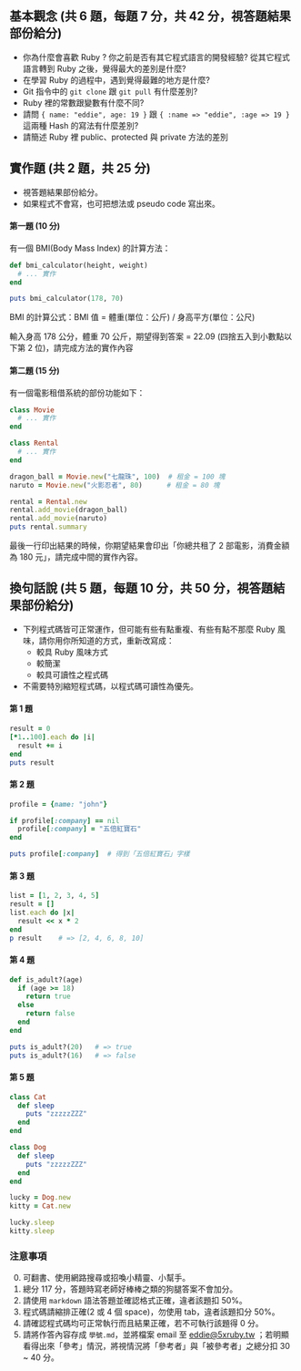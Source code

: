 ## 基本觀念 (共 6 題，每題 7 分，共 42 分，視答題結果部份給分)

* 你為什麼會喜歡 Ruby ? 你之前是否有其它程式語言的開發經驗? 從其它程式語言轉到 Ruby 之後，覺得最大的差別是什麼?
* 在學習 Ruby 的過程中，遇到覺得最難的地方是什麼?
* Git 指令中的 `git clone` 跟 `git pull` 有什麼差別?
* Ruby 裡的常數跟變數有什麼不同?
* 請問 `{ name: "eddie", age: 19 }` 跟 `{ :name => "eddie", :age => 19 }` 這兩種 Hash 的寫法有什麼差別?
* 請簡述 Ruby 裡 public、protected 與 private 方法的差別

## 實作題 (共 2 題，共 25 分)

* 視答題結果部份給分。
* 如果程式不會寫，也可把想法或 pseudo code 寫出來。

#### 第一題 (10 分)

有一個 BMI(Body Mass Index) 的計算方法：

```ruby
def bmi_calculator(height, weight)
  # ... 實作
end

puts bmi_calculator(178, 70)
```

BMI 的計算公式：BMI 值 = 體重(單位：公斤) / 身高平方(單位：公尺)

輸入身高 178 公分，體重 70 公斤，期望得到答案 = 22.09 (四捨五入到小數點以下第 2 位)，請完成方法的實作內容

#### 第二題 (15 分)

有一個電影租借系統的部份功能如下：

```ruby
class Movie
  # ... 實作
end

class Rental
  # ... 實作
end

dragon_ball = Movie.new("七龍珠", 100)  # 租金 = 100 塊
naruto = Movie.new("火影忍者", 80)      # 租金 = 80 塊

rental = Rental.new
rental.add_movie(dragon_ball)
rental.add_movie(naruto)
puts rental.summary
```

最後一行印出結果的時候，你期望結果會印出「你總共租了 2 部電影，消費金額為 180 元」，請完成中間的實作內容。

## 換句話說 (共 5 題，每題 10 分，共 50 分，視答題結果部份給分)

* 下列程式碼皆可正常運作，但可能有些有點重複、有些有點不那麼 Ruby 風味，請你用你所知道的方式，重新改寫成：
  * 較具 Ruby 風味方式
  * 較簡潔
  * 較具可讀性之程式碼
* 不需要特別縮短程式碼，以程式碼可讀性為優先。

#### 第 1 題

```ruby
result = 0
[*1..100].each do |i|
  result += i
end
puts result
```

#### 第 2 題

```ruby
profile = {name: "john"}

if profile[:company] == nil
  profile[:company] = "五倍紅寶石"
end

puts profile[:company]  # 得到「五倍紅寶石」字樣
```

#### 第 3 題

```ruby
list = [1, 2, 3, 4, 5]
result = []
list.each do |x|
  result << x * 2
end
p result    # => [2, 4, 6, 8, 10]
```

#### 第 4 題

```ruby
def is_adult?(age)
  if (age >= 18)
    return true
  else
    return false
  end
end

puts is_adult?(20)   # => true
puts is_adult?(16)   # => false
```

#### 第 5 題

```ruby
class Cat
  def sleep
    puts "zzzzzZZZ"
  end
end

class Dog
  def sleep
    puts "zzzzzZZZ"
  end
end

lucky = Dog.new
kitty = Cat.new

lucky.sleep
kitty.sleep
```

### 注意事項

0. 可翻書、使用網路搜尋或招喚小精靈、小幫手。
1. 總分 117 分，答題時寫老師好棒棒之類的狗腿答案不會加分。
2. 請使用 `markdown` 語法答題並確認格式正確，違者該題扣 50%。
3. 程式碼請縮排正確(2 或 4 個 space)，勿使用 tab，違者該題扣分 50%。
4. 請確認程式碼均可正常執行而且結果正確，若不可執行該題得 0 分。
5. 請將作答內容存成 `學號.md`，並將檔案 email 至 eddie@5xruby.tw ；若明顯看得出來「參考」情況，將視情況將「參考者」與「被參考者」之總分扣 30 ~ 40 分。
